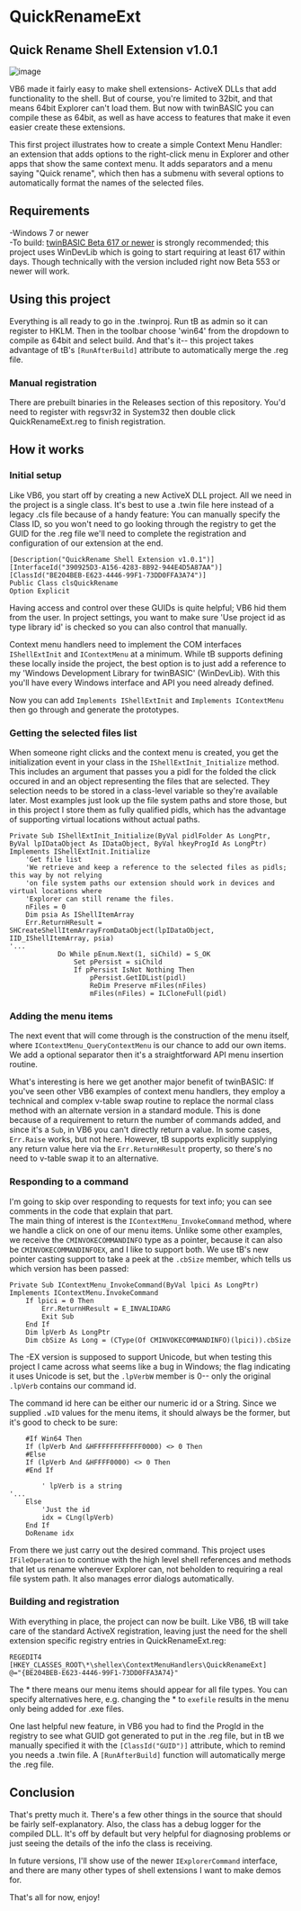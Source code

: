 # QuickRenameExt
## Quick Rename Shell Extension v1.0.1

![image](https://github.com/user-attachments/assets/5ba39611-d7fc-4258-8612-37fe88658174)

VB6 made it fairly easy to make shell extensions- ActiveX DLLs that add functionality to the shell. But of course, you're limited to 32bit, and that means 64bit Explorer can't load them. But now with twinBASIC you can compile these as 64bit, as well as have access to features that make it even easier create these extensions.

This first project illustrates how to create a simple Context Menu Handler: an extension that adds options to the right-click menu in Explorer and other apps that show the same context menu. It adds separators and a menu saying "Quick rename", which then has a submenu with several options to automatically format the names of the selected files.

## Requirements
-Windows 7 or newer\
-To build: [twinBASIC Beta 617 or newer](https://github.com/twinbasic/twinbasic/releases) is strongly recommended; this project uses WinDevLib which is going to start requiring at least 617 within days. Though technically with the version included right now Beta 553 or newer will work.

## Using this project

Everything is all ready to go in the .twinproj. Run tB as admin so it can register to HKLM. Then in the toolbar choose 'win64' from the dropdown to compile as 64bit and select build. And that's it-- this project takes advantage of tB's `[RunAfterBuild]` attribute to automatically merge the .reg file.

### Manual registration

There are prebuilt binaries in the Releases section of this repository. You'd need to register with regsvr32 in System32 then double click QuickRenameExt.reg to finish registration.

## How it works 

### Initial setup

Like VB6, you start off by creating a new ActiveX DLL project. All we need in the project is a single class. It's best to use a .twin file here instead of a legacy .cls file because of a handy feature: You can manually specify the Class ID, so you won't need to go looking through the registry to get the GUID for the .reg file we'll need to complete the registration and configuration of our extension at the end.

```vba
[Description("QuickRename Shell Extension v1.0.1")]
[InterfaceId("390925D3-A156-4283-8B92-944E4D5A87AA")]
[ClassId("BE204BEB-E623-4446-99F1-73DD0FFA3A74")]
Public Class clsQuickRename
Option Explicit
```

Having access and control over these GUIDs is quite helpful; VB6 hid them from the user. In project settings, you want to make sure 'Use project id as type library id' is checked so you can also control that manually.

Context menu handlers need to implement the COM interfaces `IShellExtInit` and `IContextMenu` at a minimum. While tB supports defining these locally inside the project, the best option is to just add a reference to my 'Windows Development Library for twinBASIC' (WinDevLib). With this you'll have every Windows interface and API you need already defined.

Now you can add `Implements IShellExtInit` and `Implements IContextMenu` then go through and generate the prototypes.

### Getting the selected files list

When someone right clicks and the context menu is created, you get the initialization event in your class in the `IShellExtInit_Initialize` method. This includes an argument that passes you a pidl for the folded the click occured in and an object representing the files that are selected. They selection needs to be stored in a class-level variable so they're available later. Most examples just look up the file system paths and store those, but in this project I store them as fully qualified pidls, which has the advantage of supporting virtual locations without actual paths.

```vba
Private Sub IShellExtInit_Initialize(ByVal pidlFolder As LongPtr, ByVal lpIDataObject As IDataObject, ByVal hkeyProgId As LongPtr) Implements IShellExtInit.Initialize
    'Get file list
    'We retrieve and keep a reference to the selected files as pidls; this way by not relying
    'on file system paths our extension should work in devices and virtual locations where
    'Explorer can still rename the files.
    nFiles = 0
    Dim psia As IShellItemArray
    Err.ReturnHResult = SHCreateShellItemArrayFromDataObject(lpIDataObject, IID_IShellItemArray, psia)
'...
            Do While pEnum.Next(1, siChild) = S_OK
                Set pPersist = siChild
                If pPersist IsNot Nothing Then
                    pPersist.GetIDList(pidl)
                    ReDim Preserve mFiles(nFiles)
                    mFiles(nFiles) = ILCloneFull(pidl)
```

### Adding the menu items

The next event that will come through is the construction of the menu itself, where `IContextMenu_QueryContextMenu` is our chance to add our own items. We add a optional separator then it's a straightforward API menu insertion routine.

What's interesting is here we get another major benefit of twinBASIC: If you've seen other VB6 examples of context menu handlers, they employ a technical and complex v-table swap routine to replace the normal class method with an alternate version in a standard module. This is done because of a requirement to return the number of commands added, and since it's a `Sub`, in VB6 you can't directly return a value. In some cases, `Err.Raise` works, but not here. However, tB supports explicitly supplying any return value here via the `Err.ReturnHResult` property, so there's no need to v-table swap it to an alternative.

### Responding to a command 

I'm going to skip over responding to requests for text info; you can see comments in the code that explain that part.\
The main thing of interest is the `IContextMenu_InvokeCommand` method, where we handle a click on one of our menu items. Unlike some other examples, we receive the `CMINVOKECOMMANDINFO` type as a pointer, because it can also be `CMINVOKECOMMANDINFOEX`, and I like to support both. We use tB's new pointer casting support to take a peek at the `.cbSize` member, which tells us which version has been passed:

```vba
Private Sub IContextMenu_InvokeCommand(ByVal lpici As LongPtr) Implements IContextMenu.InvokeCommand
    If lpici = 0 Then
        Err.ReturnHResult = E_INVALIDARG
        Exit Sub
    End If
    Dim lpVerb As LongPtr
    Dim cbSize As Long = (CType(Of CMINVOKECOMMANDINFO)(lpici)).cbSize
```

The -EX version is supposed to support Unicode, but when testing this project I came across what seems like a bug in Windows; the flag indicating it uses Unicode is set, but the `.lpVerbW` member is 0-- only the original `.lpVerb` contains our command id.

The command id here can be either our numeric id or a String. Since we supplied `.wID` values for the menu items, it should always be the former, but it's good to check to be sure:

```vba
    #If Win64 Then
    If (lpVerb And &HFFFFFFFFFFFF0000) <> 0 Then
    #Else
    If (lpVerb And &HFFFF0000) <> 0 Then
    #End If
    
        ' lpVerb is a string
'...
    Else
        'Just the id
        idx = CLng(lpVerb)
    End If
    DoRename idx
```

From there we just carry out the desired command. This project uses `IFileOperation` to continue with the high level shell references and methods that let us rename wherever Explorer can, not beholden to requiring a real file system path. It also manages error dialogs automatically.

### Building and registration 

With everything in place, the project can now be built. Like VB6, tB will take care of the standard ActiveX registration, leaving just the need for the shell extension specific registry entries in QuickRenameExt.reg:

```
REGEDIT4
[HKEY_CLASSES_ROOT\*\shellex\ContextMenuHandlers\QuickRenameExt]
@="{BE204BEB-E623-4446-99F1-73DD0FFA3A74}"
```

The * there means our menu items should appear for all file types. You can specify alternatives here, e.g. changing the * to `exefile` results in the menu only being added for .exe files.

One last helpful new feature, in VB6 you had to find the ProgId in the registry to see what GUID got generated to put in the .reg file, but in tB we manually specified it with the `[ClassId("GUID")]` attribute, which to remind you needs a .twin file. A `[RunAfterBuild]` function will automatically merge the .reg file.

## Conclusion 

That's pretty much it. There's a few other things in the source that should be fairly self-explanatory. Also, the class has a debug logger for the compiled DLL. It's off by default but very helpful for diagnosing problems or just seeing the details of the info the class is receiving.

In future versions, I'll show use of the newer `IExplorerCommand` interface, and there are many other types of shell extensions I want to make demos for.

That's all for now, enjoy!

